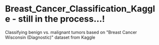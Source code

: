 # Breast_Cancer_Classification_Kaggle - still in the process...!
Classifying benign vs. malignant tumors based on "Breast Cancer Wisconsin (Diagnostic)" dataset from Kaggle 
